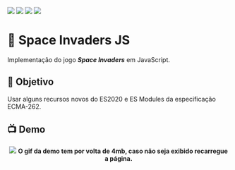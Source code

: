 ![](https://img.shields.io/github/repo-size/dannrocha/space-invaders-js)
![](https://img.shields.io/github/license/dannrocha/space-invaders-js)
![](https://img.shields.io/github/last-commit/dannrocha/space-invaders-js)
![](https://img.shields.io/badge/daniel%20rocha-dev-green)

# :space_invader: Space Invaders JS

Implementação do jogo ***Space Invaders*** em JavaScript.

## :dart: Objetivo

Usar alguns recursos novos do ES2020 e ES Modules da especificação ECMA-262.


## :tv: Demo
<p align="center">
  <img src="assets/img/demo.gif" /> 
  <strong>O gif da demo tem por volta de 4mb, caso não seja exibido recarregue a página.</strong>
</p>
